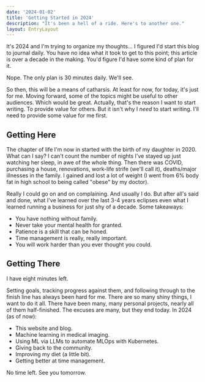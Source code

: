 ```yaml
---
date: '2024-01-02'
title: 'Getting Started in 2024'
description: "It's been a hell of a ride. Here's to another one."
layout: EntryLayout
---
```


It's 2024 and I'm trying to organize my thoughts... I figured I'd start this blog to journal daily. You have no idea what it took to get to this point; this article is over a decade in the making. You'd figure I'd have some kind of plan for it.

Nope. The only plan is 30 minutes daily. We'll see.

So then, this will be a means of catharsis. At least for now, for today, it's just for me. Moving forward, some of the topics might be useful to other audiences. Which would be great. Actually, that's the reason I want to start writing. To provide value for others. But it isn't why I *need* to start writing. I'll need to provide some value for me first.

## Getting Here

The chapter of life I'm now in started with the birth of my daughter in 2020. What can I say? I can't count the number of nights I've stayed up just watching her sleep, in awe of the whole thing. Then there was COVID, purchasing a house, renovations, work-life strife (we'll call it), deaths/major illnesses in the family. I gained and lost a lot of weight (I went from 6% body fat in high school to being called "obese" by my doctor).

Really I could go on and on complaining. And usually I do. But after all's said and done, what I've learned over the last 3-4 years eclipses even what I learned running a business for just shy of a decade. Some takeaways:

* You have nothing without family.
* Never take your mental health for granted.
* Patience is a skill that can be honed.
* Time management is really, really important.
* You will work harder than you ever thought you could.

## Getting There

I have eight minutes left.

Setting goals, tracking progress against them, and following through to the finish line has always been hard for me. There are so many shiny things, I want to do it all. There have been many, many personal projects, nearly all of them half-finished. The excuses are many, but they end today. In 2024 (as of now):

* This website and blog.
* Machine learning in medical imaging.
* Using ML via LLMs to automate MLOps with Kubernetes.
* Giving back to the community.
* Improving my diet (a little bit).
* Getting better at time management.

No time left. See you tomorrow.